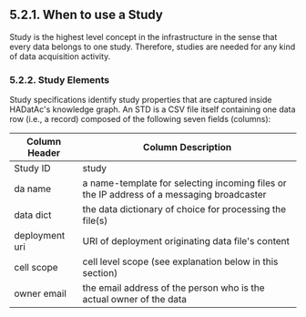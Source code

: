 ## 5.2.1. When to use a Study

Study is the highest level concept in the infrastructure in the sense that every data belongs to one study. Therefore, studies are needed for any kind of data acquisition activity.

### 5.2.2. Study Elements

Study specifications identify study properties that are captured inside HADatAc's knowledge graph. An STD is a CSV file itself containing one data row (i.e., a record) composed of the following seven fields (columns):

Column Header   | Column Description
--------------- | ------------------
Study ID        | study 
da name         | a name-template for selecting incoming files or the IP address of a messaging broadcaster 
data dict       | the data dictionary of choice for processing the file(s)
deployment uri  | URI of deployment originating data file's content 
cell scope      | cell level scope (see explanation below in this section)
owner email     | the email address of the person who is the actual owner of the data 